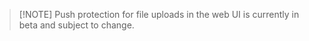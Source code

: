 >[!NOTE] Push protection for file uploads in the web UI is currently in beta and subject to change.
